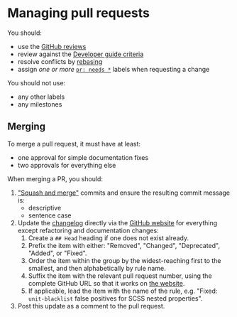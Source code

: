 # Managing pull requests

You should:

-   use the [GitHub reviews](https://help.github.com/articles/about-pull-request-reviews/)
-   review against the [Developer guide criteria](../developer-guide/rules.md)
-   resolve conflicts by [rebasing](https://www.atlassian.com/git/tutorials/rewriting-history/git-rebase)
-   assign _one or more_ [`pr: needs *`](https://github.com/stylelint/stylelint/labels) labels when requesting a change

You should not use:

-   any other labels
-   any milestones

## Merging

To merge a pull request, it must have at least:

-   one approval for simple documentation fixes
-   two approvals for everything else

When merging a PR, you should:

1.  ["Squash and merge"](https://help.github.com/en/github/collaborating-with-issues-and-pull-requests/about-pull-request-merges#squash-and-merge-your-pull-request-commits) commits and ensure the resulting commit message is:
    -   descriptive
    -   sentence case
2.  Update the [changelog](https://github.com/stylelint/stylelint/blob/master/CHANGELOG.md) directly via the [GitHub website](https://github.com/stylelint/stylelint/edit/master/CHANGELOG.md) for everything except refactoring and documentation changes:
    1.  Create a `## Head` heading if one does not exist already.
    2.  Prefix the item with either: "Removed", "Changed", "Deprecated", "Added", or "Fixed".
    3.  Order the item within the group by the widest-reaching first to the smallest, and then alphabetically by rule name.
    4.  Suffix the item with the relevant pull request number, using the complete GitHub URL so that it works on [the website](https://stylelint.io/CHANGELOG/).
    5.  If applicable, lead the item with the name of the rule, e.g. "Fixed: `unit-blacklist` false positives for SCSS nested properties".
3.  Post this update as a comment to the pull request.
